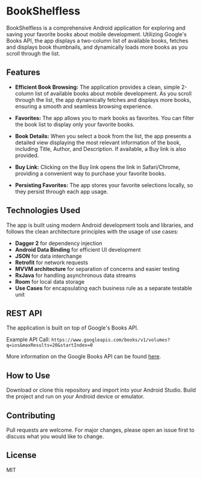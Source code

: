 # BookShelfless

BookShelfless is a comprehensive Android application for exploring and saving your favorite books about mobile development. Utilizing Google's Books API, the app displays a two-column list of available books, fetches and displays book thumbnails, and dynamically loads more books as you scroll through the list.

## Features

- **Efficient Book Browsing:** The application provides a clean, simple 2-column list of available books about mobile development. As you scroll through the list, the app dynamically fetches and displays more books, ensuring a smooth and seamless browsing experience.

- **Favorites:** The app allows you to mark books as favorites. You can filter the book list to display only your favorite books.

- **Book Details:** When you select a book from the list, the app presents a detailed view displaying the most relevant information of the book, including Title, Author, and Description. If available, a Buy link is also provided.

- **Buy Link:** Clicking on the Buy link opens the link in Safari/Chrome, providing a convenient way to purchase your favorite books.

- **Persisting Favorites:** The app stores your favorite selections locally, so they persist through each app usage.

## Technologies Used

The app is built using modern Android development tools and libraries, and follows the clean architecture principles with the usage of use cases:

- **Dagger 2** for dependency injection
- **Android Data Binding** for efficient UI development
- **JSON** for data interchange
- **Retrofit** for network requests
- **MVVM architecture** for separation of concerns and easier testing
- **RxJava** for handling asynchronous data streams
- **Room** for local data storage
- **Use Cases** for encapsulating each business rule as a separate testable unit

## REST API

The application is built on top of Google's Books API.

Example API Call:
`https://www.googleapis.com/books/v1/volumes?q=ios&maxResults=20&startIndex=0`

More information on the Google Books API can be found [here](https://developers.google.com/books/docs/v1/getting_started#REST).

## How to Use

Download or clone this repository and import into your Android Studio. Build the project and run on your Android device or emulator.

## Contributing

Pull requests are welcome. For major changes, please open an issue first to discuss what you would like to change.

## License

MIT
